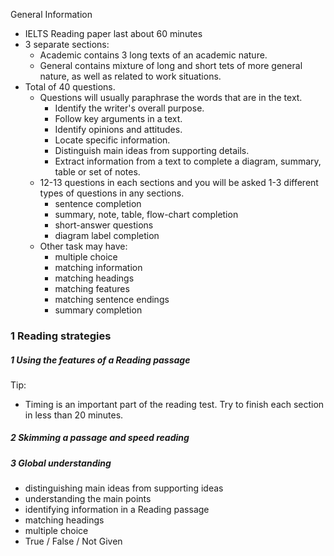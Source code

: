 General Information
- IELTS Reading paper last about 60 minutes
- 3 separate sections:
	- Academic contains 3 long texts of an academic nature.
	- General contains mixture of long and short tets of more general nature, as well as related to work situations. 
- Total of 40 questions.
	- Questions will usually paraphrase the words that are in the text. 
		- Identify the writer's overall purpose. 
		- Follow key arguments in a text. 
		- Identify opinions and attitudes.
		- Locate specific information. 
		- Distinguish main ideas from supporting details. 
		- Extract information from a text to complete a diagram, summary, table or set of notes. 
	- 12-13 questions in each sections and you will be asked 1-3 different types of questions in any sections.
		- sentence completion
		- summary, note, table, flow-chart completion
		- short-answer questions
		- diagram label completion
	- Other task may have:
		- multiple choice 
		- matching information
		- matching headings
		- matching features
		- matching sentence endings 
		- summary completion

### 1 Reading strategies 
##### 1 Using the features of a Reading passage 
Tip: 
- Timing is an important part of the reading test. Try to finish each section in less than 20 minutes. 
##### 2 Skimming a passage and speed reading
##### 3 Global understanding
- distinguishing main ideas from supporting ideas
- understanding the main points
- identifying information in a Reading passage
- matching headings
- multiple choice
- True / False / Not Given 
  


